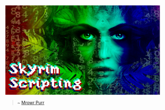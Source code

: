 ![Skyrim Scripting](https://raw.githubusercontent.com/SkyrimScripting/Resources/main/SkyrimScripting/Logo/Images/SkyrimScripting_Logo.png)

> ~ [Mrowr Purr](https://github.com/mrowrpurr)
